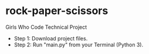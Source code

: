 # rock-paper-scissors
Girls Who Code Technical Project

- Step 1: Download project files.
- Step 2: Run "main.py" from your Terminal (Python 3).

